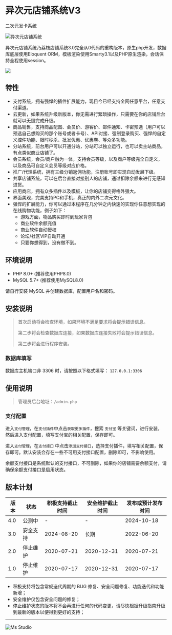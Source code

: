 # 异次元店铺系统V3

二次元发卡系统

![异次元店铺系统](https://file.lifebus.top/imgs/acg_faka_cover.png)

异次元店铺系统乃荔枝店铺系统3.0完全从0代码的重构版本，原生php开发，数据库底层使用Eloquent
ORM，模板渲染使用Smarty3.1以及PHP原生渲染，会话保持全程使用session。

![](https://img.shields.io/badge/%E6%96%B0%E7%96%86%E8%90%8C%E6%A3%AE%E8%BD%AF%E4%BB%B6%E5%BC%80%E5%8F%91%E5%B7%A5%E4%BD%9C%E5%AE%A4-%E6%8F%90%E4%BE%9B%E6%8A%80%E6%9C%AF%E6%94%AF%E6%8C%81-blue)

## 特性

+ 支付系统，拥有强悍的插件扩展能力，现目今已经支持全网任意平台，任意支付渠道。
+ 云更新，如果系统升级新版本，你无需进行繁琐操作，只需要在你的店铺后台就可以无缝完成升级。
+ 商品销售，支持商品配图、会员价、游客价、邮件通知、卡密预选（用户可以预选自己想购买的那个账号或者卡号）、API对接、强制登录购买、强悍的自定义控件功能、限时秒杀、批发优惠、优惠卷、等众多功能。
+ 分站系统，前台用户可以开通分站，分站可以独立运行，也可以卖主站商品，有点类似商业店铺了。
+ 会员系统，会员/商户融为一体，支持会员等级，以及商户等级完全自定义，以及商品可自定义会员等级对应价格。
+ 推广/代理系统，拥有三级分销返佣功能，注册账号即实现自动发展下级。
+ 共享店铺系统，可以在后台直接对接别人的店铺，通过扣除余额来进行无感知进货。
+ 应用商店，拥有众多插件以及模板，让你的店铺变得格外强大。
+ 界面美观，完美支持PC和手机，真正的内外二次元文化。
+ 强悍的扩展能力，你可以通过本程序在几分钟之内快速的实现你任意想实现的在线购物功能，例子如下：
    + 游戏方面，物品购买即时到玩家背包
    + 商业软件余额充值
    + 商业软件自动授权
    + 论坛/社区VIP自动开通
    + 只要你想得到，没有做不到。

## 环境说明

+ PHP 8.0+ (推荐使用PHP8.0)
+ MySQL 5.7+ (推荐使用MySQL8.0)

请自行安装 MySQL 并创建数据库，配置用户名和密码。

## 安装说明

> 首次启动将会检查环境，如果环境不满足要求将会提示错误信息。
>
> 第二步将会检查数据库连接，如果数据库连接失败将会提示错误信息。
>
> 第三步将会进行程序安装。

### 数据库填写

数据库主机端口非 3306 时，请按照以下格式填写：
`127.0.0.1:3306`

## 使用说明

> 管理员后台地址：`/admin.php`

### 支付配置

进入`支付管理`，在`支付插件`中点击`获取更多插件`，搜索 `支付宝` 等关键词，进行安装，然后进入支付配置，填写支付宝的相关配置，保存即可。

进入`支付管理`，在`支付接口` 中点击`添加支付接口`，选择支付插件，填写相关配置，保存即可。默认安装会存在一些不可用支付接口配置，删除即可，不影响使用。

余额支付接口是系统默认的支付接口，不可删除，如果你的店铺需要余额支付，请确保余额支付接口是启用状态。

## 版本计划

| 版本  | 状态   | 积极支持截止时间   | 安全维护截止时间   | 发布或预计发布时间  |
|-----|------|------------|------------|------------|
| 4.0 | 公测中  | -          | -          | 2024-10-18 |
| 3.0 | 安全支持 | 2024-08-20 | 长期         | 2022-06-20 |
| 2.0 | 停止维护 | 2020-07-21 | 2020-12-31 | 2020-07-21 |
| 1.0 | 停止维护 | 2020-07-17 | 2020-12-31 | 2020-07-17 |

- 积极支持将包含常规迭代周期的 BUG 修复、安全问题修复、功能迭代和功能新增；
- 安全维护仅包含安全问题的修复；
- 停止维护状态的版本将不会再进行任何的代码变更，请尽快根据升级指南升级到最新的版本以便得到更好的支持；

---

![Ms Studio](https://file.lifebus.top/imgs/ms_blank_001.png)
